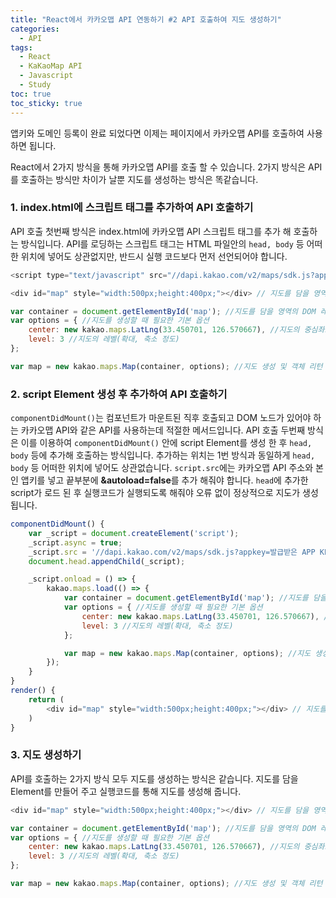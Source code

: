 ```yaml
---
title: "React에서 카카오맵 API 연동하기 #2 API 호출하여 지도 생성하기"
categories:
  - API
tags:
  - React
  - KaKaoMap API
  - Javascript
  - Study
toc: true
toc_sticky: true
---
```


앱키와 도메인 등록이 완료 되었다면 이제는 페이지에서 카카오맵 API를 호출하여 사용하면 됩니다.

React에서 2가지 방식을 통해 카카오맵 API를 호출 할 수 있습니다. 2가지 방식은 API를 호출하는 방식만 차이가 날뿐 지도를 생성하는 방식은 똑같습니다.

### 1. index.html에 스크립트 태그를 추가하여 API 호출하기
API 호출 첫번째 방식은 index.html에 카카오맵 API 스크립트 태그를 추가 해 호출하는 방식입니다.
API를 로딩하는 스크립트 태그는 HTML 파일안의 <code>head, body</code> 등 어떠한 위치에 넣어도 상관없지만, 반드시 실행 코드보다 먼저 선언되어야 합니다.

```javascript
<script type="text/javascript" src="//dapi.kakao.com/v2/maps/sdk.js?appkey=발급받은 APP KEY를 넣으시면 됩니다."></script>

<div id="map" style="width:500px;height:400px;"></div> // 지도를 담을 영역

var container = document.getElementById('map'); //지도를 담을 영역의 DOM 레퍼런스
var options = { //지도를 생성할 때 필요한 기본 옵션
	center: new kakao.maps.LatLng(33.450701, 126.570667), //지도의 중심좌표.
	level: 3 //지도의 레벨(확대, 축소 정도)
};

var map = new kakao.maps.Map(container, options); //지도 생성 및 객체 리턴
```

### 2. script Element 생성 후 추가하여 API 호출하기
<code>componentDidMount()</code>는 컴포넌트가 마운트된 직후 호출되고 DOM 노드가 있어야 하는 카카오맵 API와 같은 API를 사용하는데 적절한 메서드입니다.
API 호출 두번째 방식은 이를 이용하여 <code>componentDidMount()</code> 안에 script Element를 생성 한 후 <code>head, body</code> 등에 추가해 호출하는 방식입니다.
추가하는 위치는 1번 방식과 동일하게 <code>head, body</code> 등 어떠한 위치에 넣어도 상관없습니다.
<code>script.src</code>에는 카카오맵 API 주소와 본인 앱키를 넣고 끝부분에 **&autoload=false**를 추가 해줘야 합니다.
<code>head</code>에 추가한 script가 로드 된 후 실행코드가 실행되도록 해줘야 오류 없이 정상적으로 지도가 생성됩니다.

```javascript
componentDidMount() {
    var _script = document.createElement('script');
    _script.async = true;
    _script.src = '//dapi.kakao.com/v2/maps/sdk.js?appkey=발급받은 APP KEY를 넣으시면 됩니다.&autoload=false';
    document.head.appendChild(_script);

    _script.onload = () => {
        kakao.maps.load(() => {
            var container = document.getElementById('map'); //지도를 담을 영역의 DOM 레퍼런스
            var options = { //지도를 생성할 때 필요한 기본 옵션
                center: new kakao.maps.LatLng(33.450701, 126.570667), //지도의 중심좌표.
                level: 3 //지도의 레벨(확대, 축소 정도)
            };

            var map = new kakao.maps.Map(container, options); //지도 생성 및 객체 리턴
        });
    }
}
render() {
    return (
        <div id="map" style="width:500px;height:400px;"></div> // 지도를 담을 영역
    )
}
```

### 3. 지도 생성하기
API를 호출하는 2가지 방식 모두 지도를 생성하는 방식은 같습니다. 지도를 담을 Element를 만들어 주고 실행코드를 통해 지도를 생성해 줍니다.

```javascript
<div id="map" style="width:500px;height:400px;"></div> // 지도를 담을 영역

var container = document.getElementById('map'); //지도를 담을 영역의 DOM 레퍼런스
var options = { //지도를 생성할 때 필요한 기본 옵션
	center: new kakao.maps.LatLng(33.450701, 126.570667), //지도의 중심좌표.
	level: 3 //지도의 레벨(확대, 축소 정도)
};

var map = new kakao.maps.Map(container, options); //지도 생성 및 객체 리턴
```